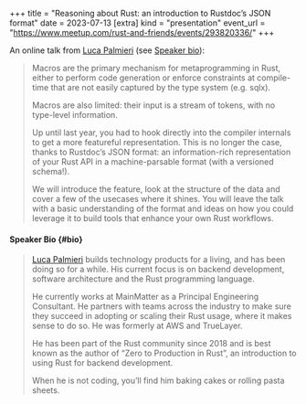 +++
title = "Reasoning about Rust: an introduction to Rustdoc’s JSON format"
date = 2023-07-13
[extra]
kind = "presentation"
event_url = "https://www.meetup.com/rust-and-friends/events/293820336/"
+++

An online talk from <a href="https://lpalmieri.com/"><i class="fa-solid fa-person"></i> Luca Palmieri</a> (see [Speaker bio](#bio)):

> Macros are the primary mechanism for metaprogramming in Rust, either to perform code generation or enforce constraints at compile-time that are not easily captured by the type system (e.g. sqlx).
>
> Macros are also limited: their input is a stream of tokens, with no type-level information.
>
> Up until last year, you had to hook directly into the compiler internals to get a more featureful representation. This is no longer the case, thanks to Rustdoc’s JSON format: an information-rich representation of your Rust API in a machine-parsable format (with a versioned schema!).
>
> We will introduce the feature, look at the structure of the data and cover a few of the usecases where it shines. You will leave the talk with a basic understanding of the format and ideas on how you could leverage it to build tools that enhance your own Rust workflows.

#### Speaker Bio {#bio}

> <a href="https://lpalmieri.com/"><i class="fa-solid fa-person"></i> Luca Palmieri</a> builds technology products for a living, and has been doing so for a while. His current focus is on backend development, software architecture and the Rust programming language.
>
> He currently works at MainMatter as a Principal Engineering Consultant. He partners with teams across the industry to make sure they succeed in adopting or scaling their Rust usage, where it makes sense to do so. He was formerly at AWS and TrueLayer.
>
> He has been part of the Rust community since 2018 and is best known as the author of “Zero to Production in Rust”, an introduction to using Rust for backend development.
>
> When he is not coding, you’ll find him baking cakes or rolling pasta sheets.